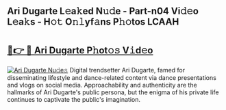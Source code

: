 ## Ari Dugarte L𝚎a𝚔ed N𝚞𝚍e - Part-n04 Vi𝚍𝚎o L𝚎a𝚔s - H𝚘𝚝 O𝚗𝚕yf𝚊ns P𝚑𝚘tos LCAAH

# <h2><a href="http://kf23y0i.oniu.top/?m=Ari+Dugarte">🔗👉 🔴 Ari Dugarte P𝚑ot𝚘𝚜 V𝚒d𝚎o</a></h2>

[![Ari Dugarte Nu𝚍e𝚜](https://i.imgur.com/0qMVB7G.gif)](http://kf23y0i.oniu.top/?m=Ari+Dugarte)
Digital trendsetter Ari Dugarte, famed for disseminating lifestyle and dance-related content via dance presentations and vlogs on social media. Approachability and authenticity are the hallmarks of Ari Dugarte's public persona, but the enigma of his private life continues to captivate the public's imagination.  
